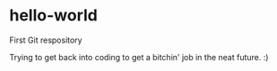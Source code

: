 # hello-world
First Git respository

Trying to get back into coding to get a bitchin' job in the neat future. :)
